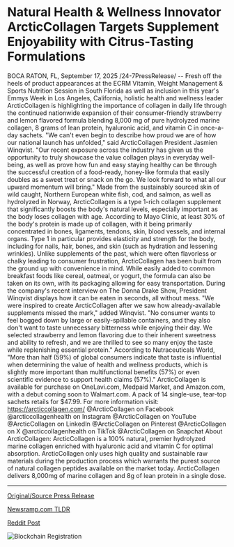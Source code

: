 # Natural Health &amp; Wellness Innovator ArcticCollagen Targets Supplement Enjoyability with Citrus-Tasting Formulations

BOCA RATON, FL, September 17, 2025 /24-7PressRelease/ -- Fresh off the heels of product appearances at the ECRM Vitamin, Weight Management & Sports Nutrition Session in South Florida as well as inclusion in this year's Emmys Week in Los Angeles, California, holistic health and wellness leader ArcticCollagen is highlighting the importance of collagen in daily life through the continued nationwide expansion of their consumer-friendly strawberry and lemon flavored formula blending 8,000 mg of pure hydrolyzed marine collagen, 8 grams of lean protein, hyaluronic acid, and vitamin C in once-a-day sachets.   "We can't even begin to describe how proud we are of how our national launch has unfolded," said ArcticCollagen President Jasmien Winqvist. "Our recent exposure across the industry has given us the opportunity to truly showcase the value collagen plays in everyday well-being, as well as prove how fun and easy staying healthy can be through the successful creation of a food-ready, honey-like formula that easily doubles as a sweet treat or snack on the go. We look forward to what all our upward momentum will bring."   Made from the sustainably sourced skin of wild caught, Northern European white fish, cod, and salmon, as well as hydrolyzed in Norway, ArcticCollagen is a type 1-rich collagen supplement that significantly boosts the body's natural levels, especially important as the body loses collagen with age. According to Mayo Clinic, at least 30% of the body's protein is made up of collagen, with it being primarily concentrated in bones, ligaments, tendons, skin, blood vessels, and internal organs. Type 1 in particular provides elasticity and strength for the body, including for nails, hair, bones, and skin (such as hydration and lessening wrinkles).   Unlike supplements of the past, which were often flavorless or chalky leading to consumer frustration, ArcticCollagen has been built from the ground up with convenience in mind. While easily added to common breakfast foods like cereal, oatmeal, or yogurt, the formula can also be taken on its own, with its packaging allowing for easy transportation. During the company's recent interview on The Donna Drake Show, President Winqvist displays how it can be eaten in seconds, all without mess.   "We were inspired to create ArcticCollagen after we saw how already-available supplements missed the mark," added Winqvist. "No consumer wants to feel bogged down by large or easily-spillable containers, and they also don't want to taste unnecessary bitterness while enjoying their day. We selected strawberry and lemon flavoring due to their inherent sweetness and ability to refresh, and we are thrilled to see so many enjoy the taste while replenishing essential protein."   According to Nutraceuticals World, "More than half (59%) of global consumers indicate that taste is influential when determining the value of health and wellness products, which is slightly more important than multifunctional benefits (57%) or even scientific evidence to support health claims (57%)."  ArcticCollagen is available for purchase on OneLavi.com, Medpaid Market, and Amazon.com, with a debut coming soon to Walmart.com. A pack of 14 single-use, tear-top sachets retails for $47.99. For more information visit: https://arcticcollagen.com/   @ArcticCollagen on Facebook @arcticcollagenhealth on Instagram  @ArcticCollagen on YouTube  @ArcticCollagen on LinkedIn @ArcticCollagen on Pinterest @ArcticCollagen on X @arcticcollagenhealth on TikTok  @ArcticCollagen on Snapchat   About ArcticCollagen:  ArcticCollagen is a 100% natural, premier hydrolyzed marine collagen enriched with hyaluronic acid and vitamin C for optimal absorption. ArcticCollagen only uses high quality and sustainable raw materials during the production process which warrants the purest source of natural collagen peptides available on the market today. ArcticCollagen delivers 8,000mg of marine collagen and 8g of lean protein in a single dose. 

---

[Original/Source Press Release](https://www.24-7pressrelease.com/press_release/526852/natural-health-wellness-innovator-arcticcollagen-targets-supplement-enjoyability-with-citrus-tasting-formulations)
                    

[Newsramp.com TLDR](https://newsramp.com/curated-news/arcticcollagen-expands-nationwide-with-tasty-marine-collagen-supplement/4ab838721384f234750e28be4d4d6765) 

 



[Reddit Post](https://www.reddit.com/r/AlternativeHealthNews/comments/1nj6skq/arcticcollagen_expands_nationwide_with_tasty/) 



![Blockchain Registration](https://cdn.newsramp.app/24-7PressRelease/qrcode/259/17/bakeCTBd.webp)